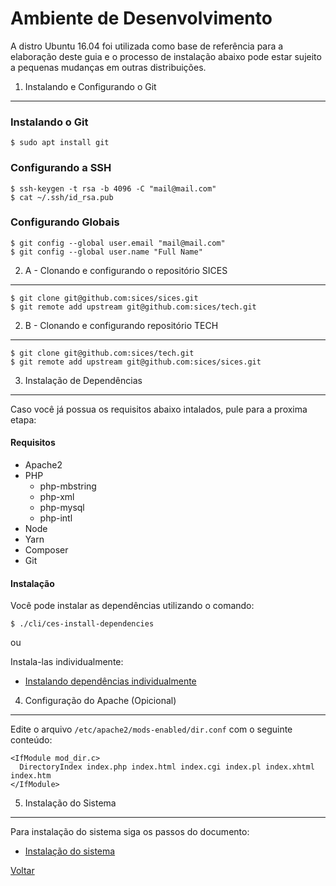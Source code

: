 Ambiente de Desenvolvimento
===========================

A distro Ubuntu 16.04 foi utilizada como base de referência para
a elaboração deste guia e o processo de instalação abaixo pode
estar sujeito a pequenas mudanças em outras distribuições.


1. Instalando e Configurando o Git
----------------------------------

### Instalando o Git
```
$ sudo apt install git
```

### Configurando a SSH
```
$ ssh-keygen -t rsa -b 4096 -C "mail@mail.com"
$ cat ~/.ssh/id_rsa.pub
```

### Configurando Globais
```
$ git config --global user.email "mail@mail.com"
$ git config --global user.name "Full Name"
```


2. A - Clonando e configurando o repositório SICES
--------------------------------------------------

```
$ git clone git@github.com:sices/sices.git
$ git remote add upstream git@github.com:sices/tech.git
```

2. B - Clonando e configurando repositório TECH
-----------------------------------------------

```
$ git clone git@github.com:sices/tech.git
$ git remote add upstream git@github.com:sices/sices.git
```


3. Instalação de Dependências
-----------------------------

Caso você já possua os requisitos abaixo intalados, pule para a proxima etapa:

#### Requisitos

  - Apache2
  - PHP
    * php-mbstring
    * php-xml
    * php-mysql
    * php-intl
  - Node
  - Yarn
  - Composer
  - Git


#### Instalação

Você pode instalar as dependências utilizando o comando:
```
$ ./cli/ces-install-dependencies
```

ou

Instala-las individualmente:

  - [Instalando dependências individualmente](install/dependencies-list.md)


4. Configuração do Apache (Opicional)
-------------------------------------

Edite o arquivo `/etc/apache2/mods-enabled/dir.conf` com o seguinte conteúdo:

```
<IfModule mod_dir.c>
  DirectoryIndex index.php index.html index.cgi index.pl index.xhtml index.htm
</IfModule>
```


5. Instalação do Sistema
------------------------

Para instalação do sistema siga os passos do documento:

  - [Instalação do sistema](install/system.md)


[Voltar](../README.md)
